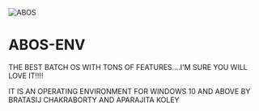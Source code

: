 ![ABOS](https://user-images.githubusercontent.com/95460320/195863898-59de6ece-a623-4af6-a01c-e3698f9062d6.png)
# ABOS-ENV
THE BEST BATCH OS WITH TONS OF FEATURES....I'M SURE YOU WILL LOVE IT!!!!

IT IS AN OPERATING ENVIRONMENT FOR WINDOWS 10 AND ABOVE
BY BRATASIJ CHAKRABORTY AND APARAJITA KOLEY
